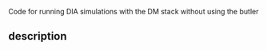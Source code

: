 Code for running DIA simulations with the DM stack without using the butler

description
-------------



